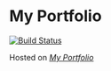 # My Portfolio

[![Build Status](https://travis-ci.org/ayush987goyal/my-portfolio.svg?branch=master)](https://travis-ci.org/ayush987goyal/my-portfolio)

Hosted on *[My Portfolio](https://ayush987goyal.github.io/my-portfolio/)*
